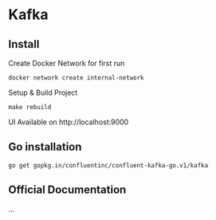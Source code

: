 # Kafka

## Install

Create Docker Network for first run

```
docker network create internal-network
```

Setup & Build Project 

```
make rebuild
```

UI Available on http://localhost:9000

## Go installation

```
go get gopkg.in/confluentinc/confluent-kafka-go.v1/kafka

```

## Official Documentation

...



